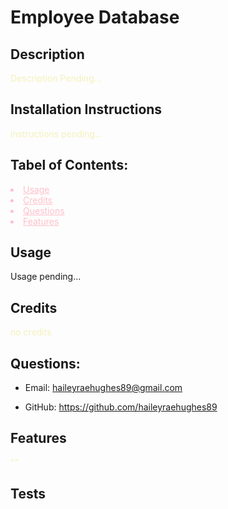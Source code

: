 
  # Employee Database 


## Description

  <span style="color:#F4F1BB">
  Description Pending...
  </span>
  
  ## Installation Instructions
  
  <span style="color:#F4F1BB">
  instructions pending...
  </span>
  
## Tabel of Contents:
<div style="color:pink">
<li>
<a href="#usage" style="color:pink">Usage</a>
</li>
<li>
<a href="#credits" style="color:pink">Credits</a>
</li>
<li>
<a href="#questions" style="color:pink">Questions</a>
</li>
<li>
<a href="#features" style="color:pink">Features</a>
</li>
</div>


## Usage

  Usage pending...


## Credits

<span id="credits" style="color:#F4F1BB">
  no credits
</span>

## Questions: 

- Email: 
<a id="#questions" href="https://www.google.com/" style="color: #E85F5C">haileyraehughes89@gmail.com</a>


- GitHub:
<a href="https://www.google.com/" style="color: #E85F5C">https://github.com/haileyraehughes89</a>

## Features

<span id="features" style="color:#F4F1BB">
  ""
</span>


## Tests
